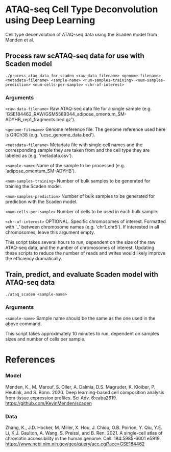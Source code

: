 # ATAQ-seq Cell Type Deconvolution using Deep Learning
Cell type deconvolution of ATAQ-seq data using the Scaden model from Menden et al.

## Process raw scATAQ-seq data for use with Scaden model
`./process_ataq_data_for_scaden <raw_data_filename> <genome-filename> <metadata-filename> <sample-name> <num-samples-training> <num-samples-prediction> <num-cells-per-sample> <chr-of-interest>`

### Arguments
`<raw-data-filename>`
Raw ATAQ-seq data file for a single sample (e.g. 'GSE184462_RAW/GSM5589344_adipose_omentum_SM-ADYHB_rep1_fragments.bed.gz').

`<genome-filename>` 
Genome reference file. The genome reference used here is GRCh38 (e.g. 'ucsc_genome_data.bed').

`<metadata-filename>`
Metadata file with single cell names and the corresponding sample they are taken from and the cell type they are labeled as (e.g. 'metadata.csv').

`<sample-name>` 
Name of the sample to be processed (e.g. 'adipose_omentum_SM-ADYHB').

`<num-samples-training>` 
Number of bulk samples to be generated for training the Scaden model.

`<num-samples-prediction>` 
Number of bulk samples to be generated for prediction with the Scaden model.

`<num-cells-per-sample>`
Number of cells to be used in each bulk sample.

`<chr-of-interest>`
OPTIONAL. Specific chromosomes of interest. Formatted with '_' between chromosome names (e.g. 'chr1_chr5'). If interested in all chromosomes, leave this argument empty.

This script takes several hours to run, dependent on the size of the raw ATAQ-seq data, and the number of chromosomes of interest. Updating these scripts to reduce the number of reads and writes would likely improve the efficiency dramatically.

## Train, predict, and evaluate Scaden model with ATAQ-seq data
`./ataq_scaden <sample-name>`

### Arguments
`<sample-name>`
Sample name should be the same as the one used in the above command.

This script takes approximately 10 minutes to run, dependent on samples sizes and number of cells per sample.

# References
### Model
Menden, K., M. Marouf, S. Oller, A. Dalmia, D.S. Magruder, K. Kloiber, P. Heutink, and S. Bonn. 2020. Deep learning-based cell composition analysis from tissue expression profiles. Sci Adv. 6:eaba2619. 
https://github.com/KevinMenden/scaden

### Data
Zhang, K., J.D. Hocker, M. Miller, X. Hou, J. Chiou, O.B. Poirion, Y. Qiu, Y.E. Li, K.J. Gaulton, A. Wang, S. Preissl, and B. Ren. 2021. A single-cell atlas of chromatin accessibility in the human genome. Cell. 184:5985-6001 e5919. https://www.ncbi.nlm.nih.gov/geo/query/acc.cgi?acc=GSE184462
